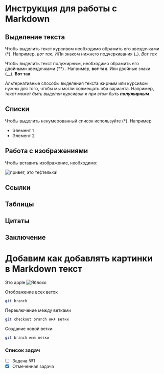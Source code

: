 # Инструкция для работы с Markdown

## Выделение текста

Чтобы выделить текст курсивом необходимо обрамить его звездочками (*). Например, *вот так*. ИЛи знаком нижнего подчеркивания (_). _Вот так_

Чтобы выделить текст полужирным, необходимо обрамить его двойными звездочками (**)
. Например, **вот так**. Или двойные знаки (__). __Вот так__

Альтернативные способы выделения текста жирным или курсивом нужны для того, чтобы мы могли совмещать оба варианта. Например, _текст может быть выделен курсивом и при этом быть_ _**полужирным**_

## Списки

Чтобы выделить ненумерованный список используйте (*). Например
* Элемент 1
* Элемент 2

## Работа с изображениями

Чтобы вставить изображение, необходимо: 

![привет, это тефтелька!](1677566950_3-66.jpg)

## Ссылки

## Таблицы

## Цитаты

## Заключение

# Добавим как добавлять картинки в Markdown текст

Это apple
![Яблоко](яблоко.jpg)

Отображение всех веток
```sh
git branch
```

Переключение между ветками
```sh
git checkout branch имя ветки
```

Создание новой ветки
```sh
git branch имя ветки
```

### Список задач

- [ ] Задача №1
- [X] Отмеченная задача